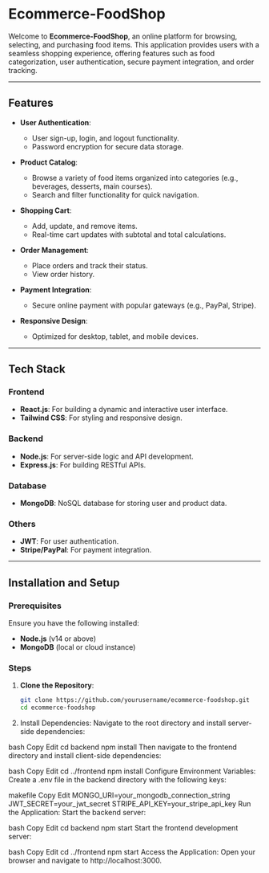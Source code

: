 # Ecommerce-FoodShop

Welcome to **Ecommerce-FoodShop**, an online platform for browsing, selecting, and purchasing food items. This application provides users with a seamless shopping experience, offering features such as food categorization, user authentication, secure payment integration, and order tracking.

---

## Features

- **User Authentication**: 
  - User sign-up, login, and logout functionality.
  - Password encryption for secure data storage.

- **Product Catalog**:
  - Browse a variety of food items organized into categories (e.g., beverages, desserts, main courses).
  - Search and filter functionality for quick navigation.

- **Shopping Cart**:
  - Add, update, and remove items.
  - Real-time cart updates with subtotal and total calculations.

- **Order Management**:
  - Place orders and track their status.
  - View order history.

- **Payment Integration**:
  - Secure online payment with popular gateways (e.g., PayPal, Stripe).

- **Responsive Design**:
  - Optimized for desktop, tablet, and mobile devices.

---

## Tech Stack

### Frontend
- **React.js**: For building a dynamic and interactive user interface.
- **Tailwind CSS**: For styling and responsive design.

### Backend
- **Node.js**: For server-side logic and API development.
- **Express.js**: For building RESTful APIs.

### Database
- **MongoDB**: NoSQL database for storing user and product data.

### Others
- **JWT**: For user authentication.
- **Stripe/PayPal**: For payment integration.

---

## Installation and Setup

### Prerequisites
Ensure you have the following installed:
- **Node.js** (v14 or above)
- **MongoDB** (local or cloud instance)

### Steps

1. **Clone the Repository**:
   ```bash
   git clone https://github.com/yourusername/ecommerce-foodshop.git
   cd ecommerce-foodshop
2. Install Dependencies: Navigate to the root directory and install server-side dependencies:

bash
Copy
Edit
cd backend
npm install
Then navigate to the frontend directory and install client-side dependencies:

bash
Copy
Edit
cd ../frontend
npm install
Configure Environment Variables: Create a .env file in the backend directory with the following keys:

makefile
Copy
Edit
MONGO_URI=your_mongodb_connection_string
JWT_SECRET=your_jwt_secret
STRIPE_API_KEY=your_stripe_api_key
Run the Application: Start the backend server:

bash
Copy
Edit
cd backend
npm start
Start the frontend development server:

bash
Copy
Edit
cd ../frontend
npm start
Access the Application: Open your browser and navigate to http://localhost:3000.


